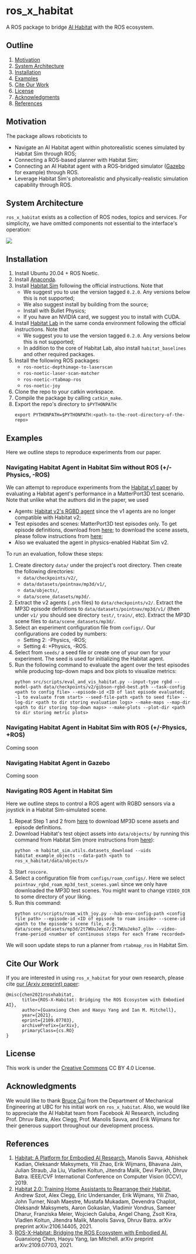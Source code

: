 ros_x_habitat
==============================

A ROS package to bridge [AI Habitat](https://aihabitat.org/) with the ROS ecosystem.

## Outline
   1. [Motivation](#motivation)
   1. [System Architecture](#architecture)
   1. [Installation](#installation)
   1. [Examples](#examples)
   1. [Cite Our Work](#cite-our-work)
   1. [License](#license)
   1. [Acknowledgments](#acknowledgments)
   1. [References](#references-and-citation)

## Motivation
The package allows roboticists to
   * Navigate an AI Habitat agent within photorealistic scenes simulated by Habitat Sim through ROS;
   * Connecting a ROS-based planner with Habitat Sim;
   * Connecting an AI Habitat agent with a ROS-bridged simulator ([Gazebo](http://gazebosim.org/) for example) through ROS.
   * Leverage Habitat Sim's photorealistic and physically-realistic simulation capability through ROS.

## System Architecture
``ros_x_habitat`` exists as a collection of ROS nodes, topics and services. For simplicity, we have omitted components not essential to the interface's operation:

![](docs/architecture_enlarged.png)

## Installation
1. Install Ubuntu 20.04 + ROS Noetic.
2. Install [Anaconda](https://www.anaconda.com/). 
3. Install [Habitat Sim](https://github.com/facebookresearch/habitat-sim) following the official instructions. Note that
    * We suggest you to use the version tagged `0.2.0`. Any versions below this is not supported;
    * We also suggest install by building from the source;
    * Install with Bullet Physics;
    * If you have an NVIDIA card, we suggest you to install with CUDA.
4. Install [Habitat Lab](https://github.com/facebookresearch/habitat-lab) in the same conda environment following the official instructions. Note that
    * We suggest you to use the version tagged `0.2.0`. Any versions below this is not supported;
    * In addition to the core of Habitat Lab, also install `habitat_baselines` and other required packages.
5. Install the following ROS packages:
   * `ros-noetic-depthimage-to-laserscan`
   * `ros-noetic-laser-scan-matcher`
   * `ros-noetic-rtabmap-ros`
   * `ros-noetic-joy`
6. Clone the repo to your catkin workspace.
7. Compile the package by calling `catkin_make`.
8. Export the repo's directory to `$PYTHONPATH`:
   ```
   export PYTHONPATH=$PYTHONPATH:<path-to-the-root-directory-of-the-repo>
   ```

## Examples
Here we outline steps to reproduce experiments from our paper.

### Navigating Habitat Agent in Habitat Sim without ROS (+/-Physics, -ROS)
We can attempt to reproduce experiments from the [Habitat v1 paper](https://arxiv.org/abs/1904.01201) by evaluating a Habitat agent's performance in a MatterPort3D test scenario. Note that unlike what the authors did in the paper, we used
   * Agents: [Habitat v2's RGBD agent](https://dl.fbaipublicfiles.com/habitat/data/baselines/v1/habitat_baselines_v2.zip) since the v1 agents are no longer compatible with Habitat v2;
   * Test episodes and scenes: MatterPort3D test episodes only. To get episode definitions, download from [here](https://dl.fbaipublicfiles.com/habitat/data/datasets/pointnav/mp3d/v1/pointnav_mp3d_v1.zip); to download the scene assets, please follow instructions from [here](https://niessner.github.io/Matterport/);
   * Also we evaluated the agent in physics-enabled Habitat Sim v2.

To run an evaluation, follow these steps:
   1. Create directory `data/` under the project's root directory. Then create the following directories:
      * `data/checkpoints/v2/`,
      * `data/datasets/pointnav/mp3d/v1/`,
      * `data/objects/`,
      * `data/scene_datasets/mp3d/`.
   2. Extract the v2 agents (`.pth` files) to `data/checkpoints/v2/`. Extract the MP3D episode definitions to `data/datasets/pointnav/mp3d/v1/` (then under `v1/` you should see directory `test/`, `train/`, etc). Extract the MP3D scene files to `data/scene_datasets/mp3d/`.
   3. Select an experiment configuration file from `configs/`. Our configurations are coded by numbers:
      * Setting 2: -Physics, -ROS;
      * Setting 4: +Physics, -ROS.
   4. Select from `seeds/` a seed file or create one of your own for your experiment. The seed is used for initializing the Habitat agent.
   5. Run the following command to evaluate the agent over the test episodes while producing top-down maps and box plots to visualize metrics:
      ```
      python src/scripts/eval_and_vis_habitat.py --input-type rgbd --model-path data/checkpoints/v2/gibson-rgbd-best.pth --task-config <path to config file> --episode-id <ID of last episode evaluated; -1 to evaluate from start> --seed-file-path <path to seed file> --log-dir <path to dir storing evaluation logs> --make-maps --map-dir <path to dir storing top-down maps> --make-plots --plot-dir <path to dir storing metric plots>
      ```

### Navigating Habitat Agent in Habitat Sim with ROS (+/-Physics, +ROS)
Coming soon

### Navigating Habitat Agent in Gazebo
Coming soon

### Navigating ROS Agent in Habitat Sim
Here we outline steps to control a ROS agent with RGBD sensors via a joystick in a Habitat Sim-simulated scene.
   1. Repeat Step 1 and 2 from [here](#Navigating-Habitat-Agent-in-Habitat-Sim-without-ROS-(+/-Physics,--ROS)) to download MP3D scene assets and episode definitions.
   2. Download Habitat's test object assets into `data/objects/` by running this command from Habitat Sim (more instructions from [here](https://github.com/facebookresearch/habitat-sim/tree/v0.2.0#testing)):
      ```
      python -m habitat_sim.utils.datasets_download --uids habitat_example_objects --data-path <path to ros_x_habitat/data/objects/>
      ```
   3. Start `roscore`.
   4. Select a configuration file from `configs/roam_configs/`. Here we select `pointnav_rgbd_roam_mp3d_test_scenes.yaml` since we only have downloaded the MP3D test scenes. You might want to change `VIDEO_DIR` to some directory of your liking.
   5. Run this command:
      ```
      python src/scripts/roam_with_joy.py --hab-env-config-path <config file path> --episode-id <ID of episode to roam inside> --scene-id <path to the episode's scene file, e.g. data/scene_datasets/mp3d/2t7WUuJeko7/2t7WUuJeko7.glb> --video-frame-period <number of continuous steps for each frame recorded>
      ```

We will soon update steps to run a planner from `rtabmap_ros` in Habitat Sim.

## Cite Our Work
If you are interested in using ``ros_x_habitat`` for your own research, please cite [our (Arxiv preprint) paper](https://arxiv.org/abs/2109.07703):
```
@misc{chen2021rosxhabitat,
      title={ROS-X-Habitat: Bridging the ROS Ecosystem with Embodied AI}, 
      author={Guanxiong Chen and Haoyu Yang and Ian M. Mitchell},
      year={2021},
      eprint={2109.07703},
      archivePrefix={arXiv},
      primaryClass={cs.RO}
}
```

## License
This work is under the [Creative Commons](https://creativecommons.org/licenses/by/4.0/) CC BY 4.0 License.

## Acknowledgments
We would like to thank [Bruce Cui](https://github.com/brucecui97) from the Department of Mechanical Engineering at UBC for his initial work on ``ros_x_habitat``. Also,  we would like to appreciate the AI Habitat team from Facebook AI Research, including Prof. Dhruv Batra, Alex Clegg, Prof. Manolis Savva, and Erik Wijmans for their generous support throughout our development process.

## References
1. [Habitat: A Platform for Embodied AI Research.](https://arxiv.org/abs/1904.01201) Manolis Savva, Abhishek Kadian, Oleksandr Maksymets, Yili Zhao, Erik Wijmans, Bhavana Jain, Julian Straub, Jia Liu, Vladlen Koltun, Jitendra Malik, Devi Parikh, Dhruv Batra. IEEE/CVF International Conference on Computer Vision (ICCV), 2019.
2. [Habitat 2.0: Training Home Assistants to Rearrange their Habitat.](https://arxiv.org/abs/2106.14405) Andrew Szot, Alex Clegg, Eric Undersander, Erik Wijmans, Yili Zhao, John Turner, Noah Maestre, Mustafa Mukadam, Devendra Chaplot, Oleksandr Maksymets, Aaron Gokaslan, Vladimir Vondrus, Sameer Dharur, Franziska Meier, Wojciech Galuba, Angel Chang, Zsolt Kira, Vladlen Koltun, Jitendra Malik, Manolis Savva, Dhruv Batra. arXiv preprint arXiv:2106.14405, 2021.
3. [ROS-X-Habitat: Bridging the ROS Ecosystem with Embodied AI.](https://arxiv.org/abs/2109.07703) Guanxiong Chen, Haoyu Yang, Ian Mitchell. arXiv preprint arXiv:2109.07703, 2021.
